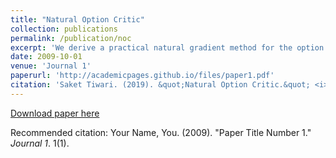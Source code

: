 ```yaml
---
title: "Natural Option Critic"
collection: publications
permalink: /publication/noc
excerpt: 'We derive a practical natural gradient method for the option critic framework in Hierarchical Reinforcement Learning'
date: 2009-10-01
venue: 'Journal 1'
paperurl: 'http://academicpages.github.io/files/paper1.pdf'
citation: 'Saket Tiwari. (2019). &quot;Natural Option Critic.&quot; <i>AAAI 2019</i>'
---
```


[Download paper here](https://arxiv.org/pdf/1812.01488.pdf)

Recommended citation: Your Name, You. (2009). "Paper Title Number 1." <i>Journal 1</i>. 1(1).